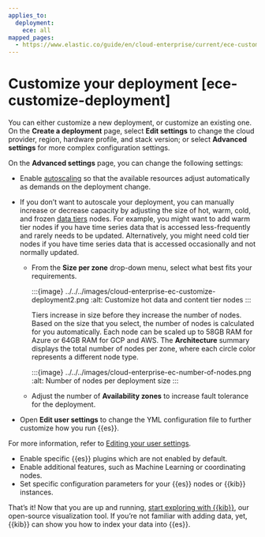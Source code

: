 ```yaml
---
applies_to:
  deployment:
    ece: all
mapped_pages:
  - https://www.elastic.co/guide/en/cloud-enterprise/current/ece-customize-deployment.html
---
```


# Customize your deployment [ece-customize-deployment]

You can either customize a new deployment, or customize an existing one. On the **Create a deployment** page, select **Edit settings** to change the cloud provider, region, hardware profile, and stack version; or select **Advanced settings** for more complex configuration settings.

On the **Advanced settings** page, you can change the following settings:

* Enable [autoscaling](../../autoscaling.md) so that the available resources adjust automatically as demands on the deployment change.
* If you don’t want to autoscale your deployment, you can manually increase or decrease capacity by adjusting the size of hot, warm, cold, and frozen [data tiers](../../../manage-data/lifecycle/data-tiers.md) nodes. For example, you might want to add warm tier nodes if you have time series data that is accessed less-frequently and rarely needs to be updated. Alternatively, you might need cold tier nodes if you have time series data that is accessed occasionally and not normally updated.

    * From the **Size per zone** drop-down menu, select what best fits your requirements.

        :::{image} ../../../images/cloud-enterprise-ec-customize-deployment2.png
        :alt: Customize hot data and content tier nodes
        :::

        Tiers increase in size before they increase the number of nodes. Based on the size that you select, the number of nodes is calculated for you automatically. Each node can be scaled up to 58GB RAM for Azure or 64GB RAM for GCP and AWS. The **Architecture** summary displays the total number of nodes per zone, where each circle color represents a different node type.

        :::{image} ../../../images/cloud-enterprise-ec-number-of-nodes.png
        :alt: Number of nodes per deployment size
        :::

    * Adjust the number of **Availability zones** to increase fault tolerance for the deployment.

* Open **Edit user settings**  to change the  YML configuration file to further customize how you run {{es}}.

For more information, refer to [Editing your user settings](edit-stack-settings.md).

* Enable specific {{es}} plugins which are not enabled by default.
* Enable additional features, such as Machine Learning or coordinating nodes.
* Set specific configuration parameters for your {{es}} nodes or {{kib}} instances.

That’s it! Now that you are up and running, [start exploring with {{kib}}](create-deployment.md), our open-source visualization tool. If you’re not familiar with adding data, yet, {{kib}} can show you how to index your data into {{es}}.
